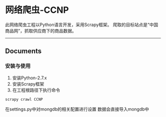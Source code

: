 网络爬虫-CCNP
===================


此网络爬虫工程以Python语言开发，采用Scrapy框架。
爬取的目标站点是“中国商品网”，抓取供应商下的商品数据。

----------


Documents
-------------


### 安装与使用

1. 安装Python-2.7.x
2. 安装Scrapy框架
3. 在工程根路径下执行命令

```
scrapy crawl CCNP
```
在settings.py中对mongdb的相关配置进行设置
数据会直接导入mongdb中